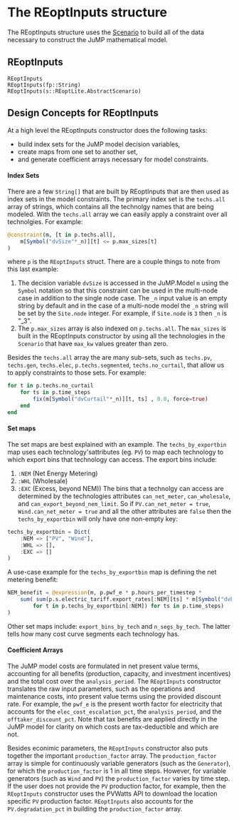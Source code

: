 # The REoptInputs structure
The REoptInputs structure uses the [Scenario](@ref) to build all of the data necessary to construct the JuMP mathematical model.

## REoptInputs
```@docs
REoptInputs
REoptInputs(fp::String)
REoptInputs(s::REoptLite.AbstractScenario)
```

## Design Concepts for REoptInputs
At a high level the REoptInputs constructor does the following tasks:
- build index sets for the JuMP model decision variables,
- create maps from one set to another set,
- and generate coefficient arrays necessary for model constraints.

#### Index Sets
There are a few `String[]` that are built by REoptInputs that are then used as index sets in the model constraints.
The primary index set is the `techs.all` array of strings, which contains all the technolgy names that are being modeled.
With the `techs.all` array we can easily apply a constraint over all technolgies. For example:
```julia
@constraint(m, [t in p.techs.all],
    m[Symbol("dvSize"*_n)][t] <= p.max_sizes[t]
)
```
where `p` is the `REoptInputs` struct. There are a couple things to note from this last example:
1. The decision variable `dvSize` is accessed in the JuMP.Model `m` using the `Symbol` notation so that this constraint can be used in the multi-node case in addition to the single node case. The `_n` input value is an empty string by default and in the case of a multi-node model the `_n` string will be set by the `Site.node` integer. For example, if `Site.node` is `3` then `_n` is "_3".
2. The `p.max_sizes` array is also indexed on `p.techs.all`. The `max_sizes` is built in the REoptInputs constructor by using all the technologies in the `Scenario` that have `max_kw` values greater than zero.

Besides the `techs.all` array the are many sub-sets, such as `techs.pv`, `techs.gen`, `techs.elec`, `p.techs.segmented`, `techs.no_curtail`, that allow us to apply constraints to those sets. For example:
```julia
for t in p.techs.no_curtail
    for ts in p.time_steps
        fix(m[Symbol("dvCurtail"*_n)][t, ts] , 0.0, force=true)
    end
end
```

#### Set maps
The set maps are best explained with an example. The `techs_by_exportbin` map uses each technology'sattributes (eg. `PV`) to map each technology to which export bins that technology can access. The export bins include:
1. `:NEM` (Net Energy Metering)
2. `:WHL` (Wholesale)
3. `:EXC` (Excess, beyond NEM))
The bins that a technolgy can access are determined by the technologies attributes `can_net_meter`, `can_wholesale`, and `can_export_beyond_nem_limit`. So if `PV.can_net_meter = true`, `Wind.can_net_meter = true` and all the other attributes are `false` then the `techs_by_exportbin` will only have one non-empty key:
```julia
techs_by_exportbin = Dict(
    :NEM => ["PV", "Wind"],
    :WHL => [],
    :EXC => []
)
```
A use-case example for the `techs_by_exportbin` map is defining the net metering benefit:
```julia
NEM_benefit = @expression(m, p.pwf_e * p.hours_per_timestep *
    sum( sum(p.s.electric_tariff.export_rates[:NEM][ts] * m[Symbol("dvProductionToGrid"*_n)][t, :NEM, ts] 
        for t in p.techs_by_exportbin[:NEM]) for ts in p.time_steps)
)
```
Other set maps include: `export_bins_by_tech` and `n_segs_by_tech`. The latter tells how many cost curve segments each technology has.

#### Coefficient Arrays
The JuMP model costs are formulated in net present value terms, accounting for all benefits (production, capacity, and investment incentives) and the total cost over the `analysis_period`. The `REoptInputs` constructor translates the raw input parameters, such as the operations and maintenance costs, into present value terms using the provided discount rate. For example, the `pwf_e` is the present worth factor for electricity that accounts for the `elec_cost_escalation_pct`, the `analysis_period`, and the `offtaker_discount_pct`. Note that tax benefits are applied directly in the JuMP model for clarity on which costs are tax-deductible and which are not.

Besides econimic parameters, the `REoptInputs` constructor also puts together the important `production_factor` array. The `production_factor` array is simple for continuously variable generators (such as the `Generator`), for which the `production_factor` is 1 in all time steps. However, for variable generators (such as `Wind` and `PV`) the `production_factor` varies by time step. If the user does not provide the `PV` production factor, for example, then the `REoptInputs` constructor uses the PVWatts API to download the location specific `PV` production factor. `REoptInputs` also accounts for the `PV.degradation_pct` in building the `production_factor` array.